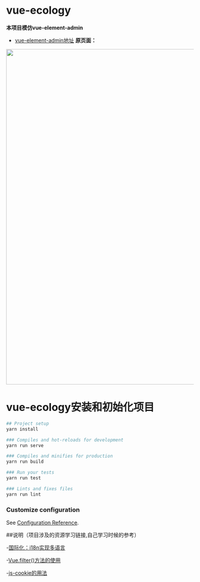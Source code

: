 # vue-ecology
**本项目模仿vue-element-admin**
- [vue-element-admin地址](http://panjiachen.github.io/vue-element-admin)
**原页面：**
 <p align="center">
  <img width="900" src="https://wpimg.wallstcn.com/a5894c1b-f6af-456e-82df-1151da0839bf.png">
</p>

# vue-ecology安装和初始化项目
```bash
## Project setup
yarn install

### Compiles and hot-reloads for development
yarn run serve

### Compiles and minifies for production
yarn run build

### Run your tests
yarn run test

### Lints and fixes files
yarn run lint
```


### Customize configuration
See [Configuration Reference](https://cli.vuejs.org/config/).

##说明（项目涉及的资源学习链接,自己学习时候的参考）

-[国际化：i18n实现多语言](https://www.jianshu.com/p/b10b971a887e)

-[Vue.filter()方法的使用](https://blog.csdn.net/csl125/article/details/80563046)

-[js-cookie的用法](https://www.cnblogs.com/xuyan1/p/8421284.html)
